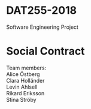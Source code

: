 # DAT255-2018
Software Engineering Project

# Social Contract

Team members: 
<br>Alice Östberg
<br>Clara Holländer
<br>Levin Ahlsell
<br>Rikard Eriksson
<br>Stina Ströby
